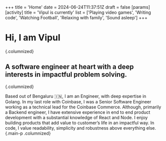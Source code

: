 +++
title = 'Home'
date = 2024-06-24T11:37:51Z
draft = false
[params]
  [activity]
    title = 'Vipul is currently'
    list = ['Playing video games', 'Writing code', 'Watching Football', 'Relaxing with family', 'Sound asleep']
+++

# Hi, I am Vipul 
{.columnized}

## A software engineer at heart️ with a deep interests in impactful problem solving.
{.columnized}

Based out of Bengaluru 🇮🇳, I am an Engineer, with deep expertise in Golang. In my last role with Coinbase, I was a Senior Software Engineer working as a technical lead for the Coinbase Commerce. Although, primarily a Backend engineer, I have extensive experience in end to end product development with a substantial knowledge of React and Node. I enjoy building products that add value to customer’s life in an impactful way. In code, I value readability, simplicity and robustness above everything else.
{.main-p .columnized}
